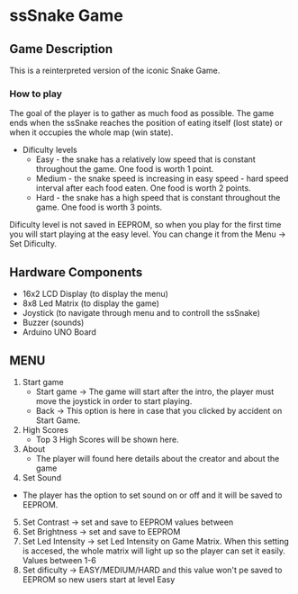# ssSnake Game

## Game Description

This is a reinterpreted version of the iconic Snake Game. 
  
### How to play

The goal of the player is to gather as much food as possible. The game ends when the ssSnake reaches the position of eating itself (lost state) or when it occupies the whole map (win state).
  - Dificulty levels
     * Easy - the snake has a relatively low speed that is constant throughout the game. One food is worth 1 point.
     * Medium - the snake speed is increasing in easy speed - hard speed interval after each food eaten. One food is worth 2 points.
     * Hard - the snake has a high speed that is constant throughout the game. One food is worth 3 points.

Dificulty level is not saved in EEPROM, so when you play for the first time you will start playing at the easy level. You can change it from the Menu -> Set Dificulty.

## Hardware Components

- 16x2 LCD Display (to display the menu)
- 8x8 Led Matrix (to display the game)
- Joystick (to navigate through menu and to controll the ssSnake)
- Buzzer (sounds)
- Arduino UNO Board

## MENU

1. Start game 
    - Start game -> The game will start after the intro, the player must move the joystick in order to start playing.
    - Back -> This option is here in case that you clicked by accident on Start Game.
2. High Scores 
    - Top 3 High Scores will be shown here.
3. About
    - The player will found here details about the creator and about the game
4. Set Sound
  - The player has the option to set sound on or off and it will be saved to EEPROM.
5. Set Contrast -> set and save to EEPROM values between 
6. Set Brightness -> set and save to EEPROM
7. Set Led Intensity -> set Led Intensity on Game Matrix. When this setting is accesed, the whole matrix will light up so the player can set it easily. Values between 1-6
8. Set dificulty -> EASY/MEDIUM/HARD and this value won't pe saved to EEPROM so new users start at level Easy
